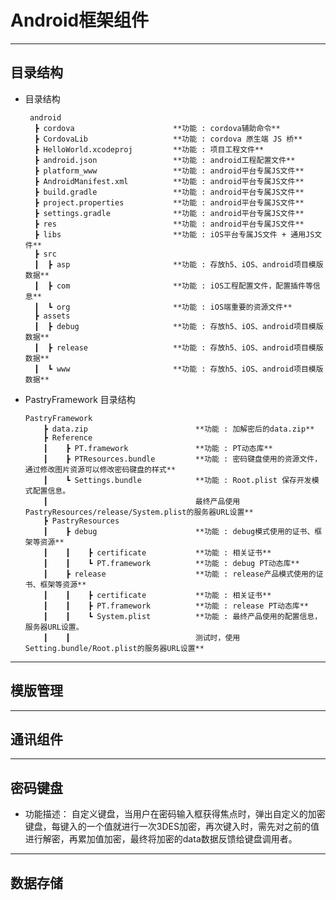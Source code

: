 # Android框架组件

----
## 目录结构

  * 目录结构
    
         android
          ┣ cordova                      **功能 : cordova辅助命令**
          ┣ CordovaLib                   **功能 : cordova 原生端 JS 桥**
          ┣ HelloWorld.xcodeproj         **功能 : 项目工程文件**
          ┣ android.json                 **功能 : android工程配置文件**
          ┣ platform_www                 **功能 : android平台专属JS文件**
          ┣ AndroidManifest.xml          **功能 : android平台专属JS文件**
          ┣ build.gradle                 **功能 : android平台专属JS文件**
          ┣ project.properties           **功能 : android平台专属JS文件**
          ┣ settings.gradle              **功能 : android平台专属JS文件**
          ┣ res                          **功能 : android平台专属JS文件**
          ┣ libs                         **功能 : iOS平台专属JS文件 + 通用JS文件**
          ┣ src
          ┃  ┣ asp                       **功能 : 存放h5、iOS、android项目模版数据** 
          ┃  ┣ com                       **功能 : iOS工程配置文件，配置插件等信息**
          ┃  ┗ org                       **功能 : iOS端重要的资源文件**
          ┣ assets
          ┃  ┣ debug                     **功能 : 存放h5、iOS、android项目模版数据** 
          ┃  ┣ release                   **功能 : 存放h5、iOS、android项目模版数据** 
          ┃  ┗ www                       **功能 : 存放h5、iOS、android项目模版数据** 

  * PastryFramework 目录结构

        PastryFramework           
            ┣ data.zip                        **功能 : 加解密后的data.zip**
            ┣ Reference
            ┃    ┣ PT.framework               **功能 : PT动态库**
            ┃    ┣ PTResources.bundle         **功能 : 密码键盘使用的资源文件，通过修改图片资源可以修改密码键盘的样式**
            ┃    ┗ Settings.bundle            **功能 : Root.plist 保存开发模式配置信息。
            ┃                                 最终产品使用PastryResources/release/System.plist的服务器URL设置**
            ┣ PastryResources
            ┃    ┣ debug                      **功能 : debug模式使用的证书、框架等资源**
            ┃    ┃    ┣ certificate           **功能 : 相关证书**
            ┃    ┃    ┗ PT.framework          **功能 : debug PT动态库**
            ┃    ┣ release                    **功能 : release产品模式使用的证书、框架等资源**
            ┃    ┃    ┣ certificate           **功能 : 相关证书**
            ┃    ┃    ┣ PT.framework          **功能 : release PT动态库**
            ┃    ┃    ┗ System.plist          **功能 : 最终产品使用的配置信息，服务器URL设置。
            ┃    ┃                            测试时，使用Setting.bundle/Root.plist的服务器URL设置**

----
## 模版管理

----
## 通讯组件

----
## 密码键盘
* 功能描述：
    自定义键盘，当用户在密码输入框获得焦点时，弹出自定义的加密键盘，每键入的一个值就进行一次3DES加密，再次键入时，需先对之前的值进行解密，再累加值加密，最终将加密的data数据反馈给键盘调用者。

----
## 数据存储

